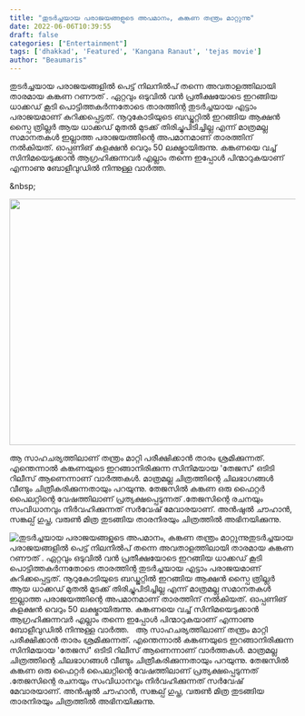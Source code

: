 ```yaml
---
title: "തുടർച്ചയായ പരാജയങ്ങളുടെ അപമാനം, കങ്കണ തന്ത്രം മാറ്റുന്നു"
date: 2022-06-06T10:39:55
draft: false
categories: ["Entertainment"]
tags: ['dhakkad', 'Featured', 'Kangana Ranaut', 'tejas movie']
author: "Beaumaris"
---
```


തുടർച്ചയായ പരാജയങ്ങളിൽ പെട്ട് നിലനിൽപ് തന്നെ അവതാളത്തിലായി താരമായ കങ്കണ റണൗത് . ഏറ്റവും ഒടുവിൽ വൻ പ്രതീക്ഷയോടെ ഇറങ്ങിയ ധാക്കഡ് കൂടി പൊട്ടിത്തകർന്നതോടെ താരത്തിന്റ തുടർച്ചയായ എട്ടാം പരാജയമാണ് കുറിക്കപ്പെട്ടത്. നൂറുകോടിയുടെ ബഡ്ജറ്റിൽ ഇറങ്ങിയ ആക്ഷൻ സ്പൈ ത്രില്ലർ ആയ ധാക്കഡ് മുതൽ മുടക്ക് തിരിച്ചുപിടിച്ചില്ല എന്ന് മാത്രമല്ല സമാനതകൾ ഇല്ലാത്ത പരാജയത്തിന്റെ അപമാനമാണ് താരത്തിന് നൽകിയത്. ഓപ്പണിങ് കളക്ഷൻ വെറും 50 ലക്ഷ്മായിരുന്നു. കങ്കണയെ വച്ച് സിനിമയെടുക്കാൻ ആഗ്രഹിക്കുന്നവർ എല്ലാം തന്നെ ഇപ്പോൾ പിന്മാറുകയാണ് എന്നാണു ബോളീവുഡിൽ നിന്നുള്ള വാർത്ത.

&amp;nbsp;

<img class="size-full wp-image-337980 aligncenter" src="https://cdn.boolokam.com/articles/2022/06/ffffffff.webp" alt="" width="700" height="433" />

ആ സാഹചര്യത്തിലാണ് തന്ത്രം മാറ്റി പരീക്ഷിക്കാൻ താരം ശ്രമിക്കുന്നത്. എന്തെന്നാൽ കങ്കണയുടെ ഇറങ്ങാനിരിക്കുന്ന സിനിമയായ 'തേജസ്' ഒടിടി റിലീസ് ആണെന്നാണ് വാർത്തകൾ. മാത്രമല്ല ചിത്രത്തിന്റെ ചിലഭാഗങ്ങൾ വീണ്ടും ചിത്രീകരിക്കുന്നതായും പറയുന്നു. തേജസിൽ കങ്കണ ഒരു ഫൈറ്റർ പൈലറ്റിന്റെ വേഷത്തിലാണ് പ്രത്യക്ഷപ്പെടുന്നത് .തേജസിന്റെ രചനയും സംവിധാനവും നിർവഹിക്കുന്നത് സർവേഷ് മേവാരയാണ്. അൻഷുൽ ചൗഹാൻ, സങ്കല്പ്‌ ഗുപ്ത, വരുൺ മിത്ര തുടങ്ങിയ താരനിരയും ചിത്രത്തിൽ അഭിനയിക്കുന്നു.


![തുടർച്ചയായ പരാജയങ്ങളുടെ അപമാനം, കങ്കണ തന്ത്രം മാറ്റുന്നു](https://cdn.boolokam.com/articles/2022/06/ffffffff.webp)തുടർച്ചയായ പരാജയങ്ങളിൽ പെട്ട് നിലനിൽപ് തന്നെ അവതാളത്തിലായി താരമായ കങ്കണ റണൗത് . ഏറ്റവും ഒടുവിൽ വൻ പ്രതീക്ഷയോടെ ഇറങ്ങിയ ധാക്കഡ് കൂടി പൊട്ടിത്തകർന്നതോടെ താരത്തിന്റ തുടർച്ചയായ എട്ടാം പരാജയമാണ് കുറിക്കപ്പെട്ടത്. നൂറുകോടിയുടെ ബഡ്ജറ്റിൽ ഇറങ്ങിയ ആക്ഷൻ സ്പൈ ത്രില്ലർ ആയ ധാക്കഡ് മുതൽ മുടക്ക് തിരിച്ചുപിടിച്ചില്ല എന്ന് മാത്രമല്ല സമാനതകൾ ഇല്ലാത്ത പരാജയത്തിന്റെ അപമാനമാണ് താരത്തിന് നൽകിയത്. ഓപ്പണിങ് കളക്ഷൻ വെറും 50 ലക്ഷ്മായിരുന്നു. കങ്കണയെ വച്ച് സിനിമയെടുക്കാൻ ആഗ്രഹിക്കുന്നവർ എല്ലാം തന്നെ ഇപ്പോൾ പിന്മാറുകയാണ് എന്നാണു ബോളീവുഡിൽ നിന്നുള്ള വാർത്ത. &nbsp; ആ സാഹചര്യത്തിലാണ് തന്ത്രം മാറ്റി പരീക്ഷിക്കാൻ താരം ശ്രമിക്കുന്നത്. എന്തെന്നാൽ കങ്കണയുടെ ഇറങ്ങാനിരിക്കുന്ന സിനിമയായ 'തേജസ്' ഒടിടി റിലീസ് ആണെന്നാണ് വാർത്തകൾ. മാത്രമല്ല ചിത്രത്തിന്റെ ചിലഭാഗങ്ങൾ വീണ്ടും ചിത്രീകരിക്കുന്നതായും പറയുന്നു. തേജസിൽ കങ്കണ ഒരു ഫൈറ്റർ പൈലറ്റിന്റെ വേഷത്തിലാണ് പ്രത്യക്ഷപ്പെടുന്നത് .തേജസിന്റെ രചനയും സംവിധാനവും നിർവഹിക്കുന്നത് സർവേഷ് മേവാരയാണ്. അൻഷുൽ ചൗഹാൻ, സങ്കല്പ്‌ ഗുപ്ത, വരുൺ മിത്ര തുടങ്ങിയ താരനിരയും ചിത്രത്തിൽ അഭിനയിക്കുന്നു.
